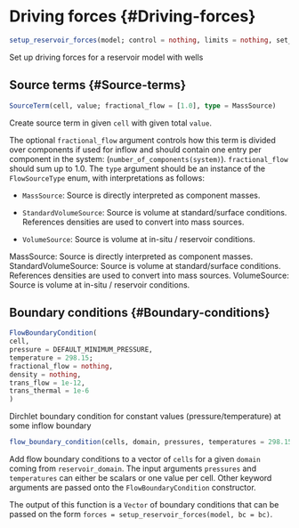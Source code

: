 
# Driving forces {#Driving-forces}

```julia
setup_reservoir_forces(model; control = nothing, limits = nothing, set_default_limits = true, <keyword arguments>)
```


Set up driving forces for a reservoir model with wells



## Source terms {#Source-terms}

```julia
SourceTerm(cell, value; fractional_flow = [1.0], type = MassSource)
```


Create source term in given `cell` with given total `value`.

The optional `fractional_flow` argument controls how this term is divided over components if used for inflow and should contain one entry per component in the system: (`number_of_components(system)`). `fractional_flow` should sum up to 1.0. The `type` argument should be an instance of the `FlowSourceType` enum, with interpretations as follows:
- `MassSource`: Source is directly interpreted as component masses.
  
- `StandardVolumeSource`: Source is volume at standard/surface conditions.  References densities are used to convert into mass sources.
  
- `VolumeSource`: Source is volume at in-situ / reservoir conditions.
  

MassSource: Source is directly interpreted as component masses. StandardVolumeSource: Source is volume at standard/surface conditions. References densities are used to convert into mass sources. VolumeSource: Source is volume at in-situ / reservoir conditions.



## Boundary conditions {#Boundary-conditions}

```julia
FlowBoundaryCondition(
cell,
pressure = DEFAULT_MINIMUM_PRESSURE,
temperature = 298.15;
fractional_flow = nothing,
density = nothing,
trans_flow = 1e-12,
trans_thermal = 1e-6
)
```


Dirchlet boundary condition for constant values (pressure/temperature) at some inflow boundary


```julia
flow_boundary_condition(cells, domain, pressures, temperatures = 298.15; kwarg...)
```


Add flow boundary conditions to a vector of `cells` for a given `domain` coming from `reservoir_domain`. The input arguments `pressures` and `temperatures` can either be scalars or one value per cell. Other keyword arguments are passed onto the `FlowBoundaryCondition` constructor.

The output of this function is a `Vector` of boundary conditions that can be passed on the form `forces = setup_reservoir_forces(model, bc = bc)`.

